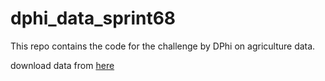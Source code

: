 # dphi_data_sprint68
This repo contains the code for the challenge by DPhi on agriculture data. 

download data from [here](https://dphi-live.s3.eu-west-1.amazonaws.com/dataset/pest_classification.zip)
